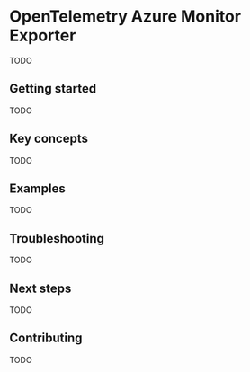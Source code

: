 # OpenTelemetry Azure Monitor Exporter

TODO

## Getting started

TODO

## Key concepts

TODO

## Examples

TODO

## Troubleshooting

TODO

## Next steps

TODO

## Contributing

TODO